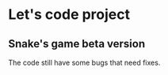 # Let's code project
## Snake's game beta version
<p>The code still have some bugs that need fixes.</p>